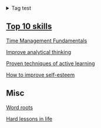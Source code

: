 <details>
  <summary>Tag test</summary>
  ...
</details>

## [Top 10 skills](skills.md)

[Time Management Fundamentals](time-management/what.md)

[Improve analytical thinking](analytical-thinking/a.md)

[Proven techniques of active learning](active-learning/proven-techniques.md)

[How to improve self-esteem](self-esteem.md)

## Misc
[Word roots](misc/roots.md)

[Hard lessons in life](misc/hard-lessons.md)
